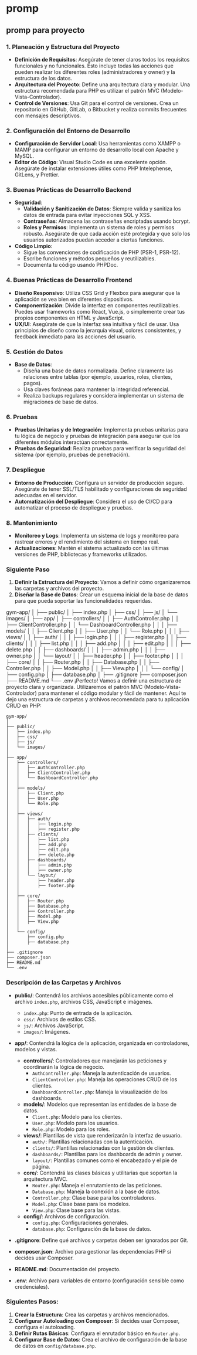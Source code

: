 # promp

## promp para proyecto

### 1. **Planeación y Estructura del Proyecto**

- **Definición de Requisitos**: Asegúrate de tener claros todos los requisitos funcionales y no funcionales. Esto incluye todas las acciones que pueden realizar los diferentes roles (administradores y owner) y la estructura de los datos.
- **Arquitectura del Proyecto**: Define una arquitectura clara y modular. Una estructura recomendada para PHP es utilizar el patrón MVC (Modelo-Vista-Controlador).
- **Control de Versiones**: Usa Git para el control de versiones. Crea un repositorio en GitHub, GitLab, o Bitbucket y realiza commits frecuentes con mensajes descriptivos.

### 2. **Configuración del Entorno de Desarrollo**

- **Configuración de Servidor Local**: Usa herramientas como XAMPP o MAMP para configurar un entorno de desarrollo local con Apache y MySQL.
- **Editor de Código**: Visual Studio Code es una excelente opción. Asegúrate de instalar extensiones útiles como PHP Intelephense, GitLens, y Prettier.

### 3. **Buenas Prácticas de Desarrollo Backend**

- **Seguridad**:
  - **Validación y Sanitización de Datos**: Siempre valida y sanitiza los datos de entrada para evitar inyecciones SQL y XSS.
  - **Contraseñas**: Almacena las contraseñas encriptadas usando bcrypt.
  - **Roles y Permisos**: Implementa un sistema de roles y permisos robusto. Asegúrate de que cada acción esté protegida y que solo los usuarios autorizados puedan acceder a ciertas funciones.
- **Código Limpio**:
  - Sigue las convenciones de codificación de PHP (PSR-1, PSR-12).
  - Escribe funciones y métodos pequeños y reutilizables.
  - Documenta tu código usando PHPDoc.

### 4. **Buenas Prácticas de Desarrollo Frontend**

- **Diseño Responsivo**: Utiliza CSS Grid y Flexbox para asegurar que la aplicación se vea bien en diferentes dispositivos.
- **Componentización**: Divide la interfaz en componentes reutilizables. Puedes usar frameworks como React, Vue.js, o simplemente crear tus propios componentes en HTML y JavaScript.
- **UX/UI**: Asegúrate de que la interfaz sea intuitiva y fácil de usar. Usa principios de diseño como la jerarquía visual, colores consistentes, y feedback inmediato para las acciones del usuario.

### 5. **Gestión de Datos**

- **Base de Datos**:
  - Diseña una base de datos normalizada. Define claramente las relaciones entre tablas (por ejemplo, usuarios, roles, clientes, pagos).
  - Usa claves foráneas para mantener la integridad referencial.
  - Realiza backups regulares y considera implementar un sistema de migraciones de base de datos.

### 6. **Pruebas**

- **Pruebas Unitarias y de Integración**: Implementa pruebas unitarias para tu lógica de negocio y pruebas de integración para asegurar que los diferentes módulos interactúan correctamente.
- **Pruebas de Seguridad**: Realiza pruebas para verificar la seguridad del sistema (por ejemplo, pruebas de penetración).

### 7. **Despliegue**

- **Entorno de Producción**: Configura un servidor de producción seguro. Asegúrate de tener SSL/TLS habilitado y configuraciones de seguridad adecuadas en el servidor.
- **Automatización del Despliegue**: Considera el uso de CI/CD para automatizar el proceso de despliegue y pruebas.

### 8. **Mantenimiento**

- **Monitoreo y Logs**: Implementa un sistema de logs y monitoreo para rastrear errores y el rendimiento del sistema en tiempo real.
- **Actualizaciones**: Mantén el sistema actualizado con las últimas versiones de PHP, bibliotecas y frameworks utilizados.

### Siguiente Paso

1. **Definir la Estructura del Proyecto**: Vamos a definir cómo organizaremos las carpetas y archivos del proyecto.
2. **Diseñar la Base de Datos**: Crear un esquema inicial de la base de datos para que pueda soportar las funcionalidades requeridas.

gym-app/
│
├── public/
│   ├── index.php
│   ├── css/
│   ├── js/
│   └── images/
│
├── app/
│   ├── controllers/
│   │   ├── AuthController.php
│   │   ├── ClientController.php
│   │   └── DashboardController.php
│   │
│   ├── models/
│   │   ├── Client.php
│   │   ├── User.php
│   │   └── Role.php
│   │
│   ├── views/
│   │   ├── auth/
│   │   │   ├── login.php
│   │   │   ├── register.php
│   │   ├── clients/
│   │   │   ├── list.php
│   │   │   ├── add.php
│   │   │   ├── edit.php
│   │   │   ├── delete.php
│   │   ├── dashboards/
│   │   │   ├── admin.php
│   │   │   ├── owner.php
│   │   └── layout/
│   │       ├── header.php
│   │       ├── footer.php
│   │
│   ├── core/
│   │   ├── Router.php
│   │   ├── Database.php
│   │   ├── Controller.php
│   │   ├── Model.php
│   │   ├── View.php
│   │
│   └── config/
│       ├── config.php
│       ├── database.php
│
├── .gitignore
├── composer.json
├── README.md
└── .env
¡Perfecto! Vamos a definir una estructura de proyecto clara y organizada. Utilizaremos el patrón MVC (Modelo-Vista-Controlador) para mantener el código modular y fácil de mantener. Aquí te dejo una estructura de carpetas y archivos recomendada para tu aplicación CRUD en PHP:

```
gym-app/
│
├── public/
│   ├── index.php
│   ├── css/
│   ├── js/
│   └── images/
│
├── app/
│   ├── controllers/
│   │   ├── AuthController.php
│   │   ├── ClientController.php
│   │   └── DashboardController.php
│   │
│   ├── models/
│   │   ├── Client.php
│   │   ├── User.php
│   │   └── Role.php
│   │
│   ├── views/
│   │   ├── auth/
│   │   │   ├── login.php
│   │   │   ├── register.php
│   │   ├── clients/
│   │   │   ├── list.php
│   │   │   ├── add.php
│   │   │   ├── edit.php
│   │   │   ├── delete.php
│   │   ├── dashboards/
│   │   │   ├── admin.php
│   │   │   ├── owner.php
│   │   └── layout/
│   │       ├── header.php
│   │       ├── footer.php
│   │
│   ├── core/
│   │   ├── Router.php
│   │   ├── Database.php
│   │   ├── Controller.php
│   │   ├── Model.php
│   │   ├── View.php
│   │
│   └── config/
│       ├── config.php
│       ├── database.php
│
├── .gitignore
├── composer.json
├── README.md
└── .env
```

### Descripción de las Carpetas y Archivos

- **public/**: Contendrá los archivos accesibles públicamente como el archivo `index.php`, archivos CSS, JavaScript e imágenes.
  - `index.php`: Punto de entrada de la aplicación.
  - `css/`: Archivos de estilos CSS.
  - `js/`: Archivos JavaScript.
  - `images/`: Imágenes.

- **app/**: Contendrá la lógica de la aplicación, organizada en controladores, modelos y vistas.
  - **controllers/**: Controladores que manejarán las peticiones y coordinarán la lógica de negocio.
    - `AuthController.php`: Maneja la autenticación de usuarios.
    - `ClientController.php`: Maneja las operaciones CRUD de los clientes.
    - `DashboardController.php`: Maneja la visualización de los dashboards.
  - **models/**: Modelos que representan las entidades de la base de datos.
    - `Client.php`: Modelo para los clientes.
    - `User.php`: Modelo para los usuarios.
    - `Role.php`: Modelo para los roles.
  - **views/**: Plantillas de vista que renderizarán la interfaz de usuario.
    - `auth/`: Plantillas relacionadas con la autenticación.
    - `clients/`: Plantillas relacionadas con la gestión de clientes.
    - `dashboards/`: Plantillas para los dashboards de admin y owner.
    - `layout/`: Plantillas comunes como el encabezado y el pie de página.
  - **core/**: Contendrá las clases básicas y utilitarias que soportan la arquitectura MVC.
    - `Router.php`: Maneja el enrutamiento de las peticiones.
    - `Database.php`: Maneja la conexión a la base de datos.
    - `Controller.php`: Clase base para los controladores.
    - `Model.php`: Clase base para los modelos.
    - `View.php`: Clase base para las vistas.
  - **config/**: Archivos de configuración.
    - `config.php`: Configuraciones generales.
    - `database.php`: Configuración de la base de datos.

- **.gitignore**: Define qué archivos y carpetas deben ser ignorados por Git.
- **composer.json**: Archivo para gestionar las dependencias PHP si decides usar Composer.
- **README.md**: Documentación del proyecto.
- **.env**: Archivo para variables de entorno (configuración sensible como credenciales).

### Siguientes Pasos:

1. **Crear la Estructura**: Crea las carpetas y archivos mencionados.
2. **Configurar Autoloading con Composer**: Si decides usar Composer, configura el autoloading.
3. **Definir Rutas Básicas**: Configura el enrutador básico en `Router.php`.
4. **Configurar Base de Datos**: Crea el archivo de configuración de la base de datos en `config/database.php`.